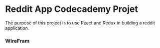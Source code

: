 # Reddit App Codecademy Projet

The purpose of this project is to use React and Redux in building a reddit application.


### WireFram

